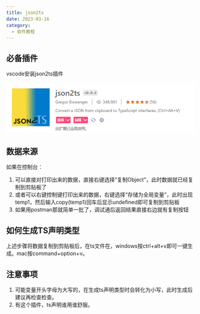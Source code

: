 ```yaml
---
title: json2ts
date: 2023-03-16
category:
  - 软件教程
---
```


<!-- more -->

## 必备插件

vscode安装json2ts插件

![](./img/json2ts.png)


## 数据来源

如果在控制台：
1. 可以直接对打印出来的数据，直接右键选择“复制Object”，此时数据就已经复制到剪贴板了
2. 或者可以右键控制键打印出来的数据，右键选择“存储为全局变量”，此时出现temp1，然后输入copy(temp1)回车后显示undefined即可复制到剪贴板
3. 如果用postman那就简单一批了，调试通后返回结果直接右边就有复制按钮

## 如何生成TS声明类型

上述步骤将数据复制到剪贴板后，在ts文件在，windows按ctrl+alt+v即可一键生成。mac按command+option+v。

## 注意事项

1. 可能变量开头字母为大写的，在生成ts声明类型时会转化为小写，此时生成后建议再检查检查。
2. 有这个插件，ts声明谁用谁舒服。